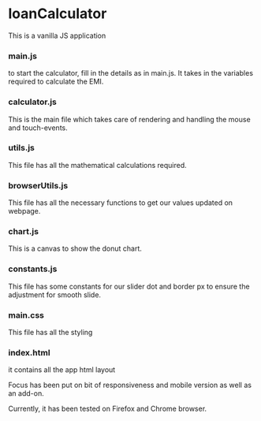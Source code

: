 # loanCalculator
This is a vanilla JS application 

### main.js
to start the calculator, fill in the details as in main.js.
It takes in the variables required to calculate the EMI.  

### calculator.js
This is the main file which takes care of rendering and handling the mouse and touch-events.

### utils.js
This file has all the mathematical calculations required. 

### browserUtils.js 
This file has all the necessary functions to get our values updated on webpage.

### chart.js
This is a canvas to show the donut chart.

### constants.js 
This file has some constants for our slider dot and border px to ensure the
adjustment for smooth slide.

### main.css 
This file has all the styling

### index.html 
it contains all the app html layout  

Focus has been put on bit of responsiveness and mobile version as well as an add-on.

Currently, it has been tested on Firefox and Chrome browser. 